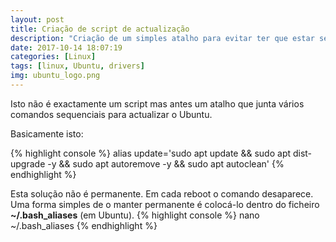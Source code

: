 ```yaml
---
layout: post
title: Criação de script de actualização
description: "Criação de um simples atalho para evitar ter que estar sempre a digitar os comandos de actualização em Ubuntu"
date: 2017-10-14 18:07:19
categories: [Linux]
tags: [linux, Ubuntu, drivers]
img: ubuntu_logo.png
---
```

Isto não é exactamente um script mas antes um atalho que junta vários comandos sequenciais para actualizar o Ubuntu.

Basicamente isto:

{% highlight console %}
alias update='sudo apt update && sudo apt dist-upgrade -y && sudo apt autoremove -y && sudo apt autoclean'
{% endhighlight %}

Esta solução não é permanente. Em cada reboot o comando desaparece.
Uma forma simples de o manter permanente é colocá-lo dentro do ficheiro **~/.bash_aliases** (em Ubuntu).
{% highlight console %}
nano ~/.bash_aliases
{% endhighlight %}

